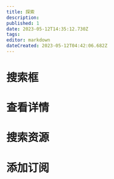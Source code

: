 ```yaml
---
title: 探索
description: 
published: 1
date: 2023-05-12T14:35:12.730Z
tags: 
editor: markdown
dateCreated: 2023-05-12T04:42:06.682Z
---
```


# 搜索框

# 查看详情

# 搜索资源

# 添加订阅